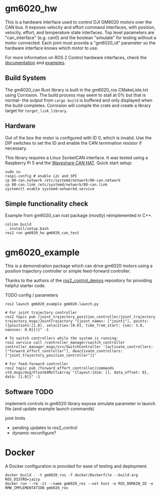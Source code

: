 # gm6020_hw

This is a hardware interface used to control DJI GM6020 motors over the CAN bus. It exposes velocity and effort command interfaces, with position, velocity, effort, and temperature state interfaces. Top level parameters are "can_interface" (e.g. can0) and the boolean "simulate" for testing without a motor connected. Each joint must provide a "gm6020_id" parameter so the hardware interface knows which motor to use.

For more information on ROS 2 Control hardware interfaces, check the [documentation](https://control.ros.org/rolling/doc/ros2_control/hardware_interface/doc/hardware_components_userdoc.html#) and [examples](https://github.com/ros-controls/ros2_control_demos).


## Build System

The gm6020_can Rust library is built in the gm6020_ros CMakeLists.txt using Corrosion. The build process may seem to stall at 0% but that is normal- the output from `cargo build` is buffered and only displayed when the build completes. Corrosion will compile the crate and create a library target for `target_link_library`.


## Hardware

Out of the box the motor is configured with ID 0, which is invalid. Use the DIP switches to set the ID and enable the CAN termination resistor if necessary.

This library requires a Linux SocketCAN interface. It was tested using a Raspberry Pi 5 and the [Waveshare CAN HAT](https://www.waveshare.com/wiki/2-CH_CAN_HAT). Quick start setup:

```
sudo su
raspi-config # enable i2c and SPI
cp 80-can.network /etc/systemd/network/80-can.network
cp 80-can.link /etc/systemd/network/80-can.link
systemctl enable systemd-networkd.service
```

## Simple functionality check

Example from gm6020_can rust package (mostly) reimplemented in C++.

```
colcon build
. install/setup.bash
ros2 run gm6020_hw gm6020_can_test
```


# gm6020_example

This is a demonstration package which can drive gm6020 motors using a position trajectory controller or simple feed-forward controller.

Thanks to the authors of the [ros2_control_demos](https://github.com/ros-controls/ros2_control_demos) repository for providing helpful starter code.

TODO config / parameters

```
ros2 launch gm6020_example gm6020.launch.py

# For joint trajectory controller
ros2 topic pub /joint_trajectory_position_controller/joint_trajectory trajectory_msgs/JointTrajectory "{joint_names: ["joint1"], points: [{positions:[1.0], velocities:[0.0], time_from_start: {sec: 3.0, nanosec: 0.0}}]}" -1

# To switch controllers while the system is running:
ros2 service call /controller_manager/switch_controller controller_manager_msgs/srv/SwitchController '{activate_controllers: ["forward_effort_controller"], deactivate_controllers: ["joint_trajectory_position_controller"]}'

# For feed-forward controller
ros2 topic pub /forward_effort_controller/commands std_msgs/msg/Float64MultiArray "{layout:{dim: [], data_offset: 0}, data: [1.0]}" -1
```


## Software TODO
implement controls in gm6020 library
expose simulate parameter in launch file (and update example launch commands)

joint limits
 - pending updates to ros2_control
 - dynamic reconfigure?


# Docker

A Docker configuration is provided for ease of testing and deployment.

```
docker build . -t gm6020_ros -f docker/Dockerfile --build-arg ROS_DISTRO=jazzy
docker run --rm -it --name gm6020_ros --net host -e ROS_DOMAIN_ID -e RMW_IMPLEMENTATION gm6020_ros
```